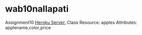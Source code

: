# wab10nallapati
Assignment10 
[Heroku Server:](https://wab10nallapati.herokuapp.com/)
Class Resource: apples Attributes: applename,color,price

